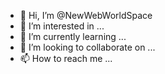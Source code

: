 - 👋 Hi, I’m @NewWebWorldSpace
- 👀 I’m interested in ...
- 🌱 I’m currently learning ...
- 💞️ I’m looking to collaborate on ...
- 📫 How to reach me ...

<!---
NewWebWorldSpace/NewWebWorldSpace is a ✨ special ✨ repository because its `README.md` (this file) appears on your GitHub profile.
You can click the Preview link to take a look at your changes.
--->

